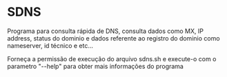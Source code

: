 # SDNS
Programa para consulta rápida de DNS, consulta dados como MX, IP address, status do dominio e dados referente ao registro do dominio como nameserver, id técnico e etc...


Forneça  a permissão de execução do arquivo sdns.sh e execute-o com o parametro "--help" para obter mais informações do programa
